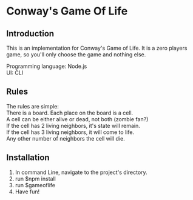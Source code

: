 # Conway's Game Of Life

## Introduction
This is an implementation for Conway's Game of Life.   It is a zero players game, so you'll only choose the game and nothing else.    

Programming language: Node.js    
UI: CLI     

## Rules
The rules are simple:    
     There is a board. Each place on the board is a cell.    
A cell can be either alive or dead, not both (zombie fan?)    
If the cell has 2 living neighbors, it's state will remain.    
 If the cell has 3 living neighbors, it will come to life.    
 Any other number of neighbors the cell will die.
 
 ## Installation 
 1. In command Line, navigate to the project's directory.
 2. run  $npm install
 3. run $gameoflife
 4. Have fun!